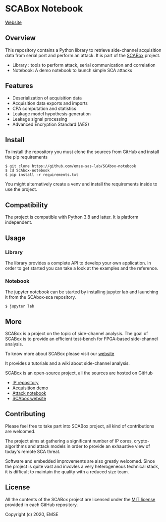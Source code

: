 # SCABox Notebook

[Website](https://emse-sas-lab.github.io/SCAbox/)

## Overview

This repository contains a Python library to retrieve side-channel acquisition data from serial
port and perform an attack. It is part of the [SCABox](https://emse-sas-lab.github.io/SCAbox/) project.

- Library : tools to perform attack, serial communication and correlation
- Notebook: A demo notebook to launch simple SCA attacks

## Features

- Deserialization of acquisition data
- Acquisition data exports and imports
- CPA computation and statistics
- Leakage model hypothesis generation
- Leakage signal processing
- Advanced Encryption Standard (AES)

## Install

To install the repository you must clone the sources from GitHub and install the pip requirements

```
$ git clone https://github.com/emse-sas-lab/SCAbox-notebook
$ cd SCAbox-notebook
$ pip install -r requirements.txt
```

You might alternatively create a venv and install the requirements inside to use the project. 

## Compatibility

The project is compatible with Python 3.8 and latter. It is platform independent.

## Usage

### Library

The library provides a complete API to develop your own application.
In order to get started you can take a look at the examples and the reference.

### Notebook

The jupyter notebook can be started by installing jupyter lab and launching it from the SCAbox-sca repository.

```$ jupyter lab```

## More


SCABox is a project on the topic of side-channel analysis.
The goal of SCABox is to provide an efficient test-bench for FPGA-based side-channel analysis.

To know more about SCABox please visit our [website](https://emse-sas-lab.github.io/SCAbox/)

It provides a tutorials and a wiki about side-channel analysis.

SCABox is an open-source project, all the sources are hosted on GitHub

- [IP repository](https://github.com/emse-sas-lab/SCAbox-ip/)
- [Acquisition demo](https://github.com/emse-sas-lab/SCAbox-demo/)
- [Attack notebook](https://github.com/emse-sas-lab/SCAbox-notebook/)
- [SCAbox website](https://github.com/emse-sas-lab/SCAbox/)

Contributing
---------------------------------------------------------------

Please feel free to take part into SCABox project, all kind of contributions are welcomed.

The project aims at gathering a significant number of IP cores, crypto-algorithms and attack models 
in order to provide an exhaustive view of today's remote SCA threat.

Software and embedded improvements are also greatly welcomed. Since the project is quite vast and invovles
a very heterogeneous technical stack, it is difficult to maintain the quality with a reduced size team.  

License
---------------------------------------------------------------

All the contents of the SCABox project are licensed under the [MIT license](https://choosealicense.com/licenses/mit/) provided in each GitHub repository.

Copyright (c) 2020, EMSE
